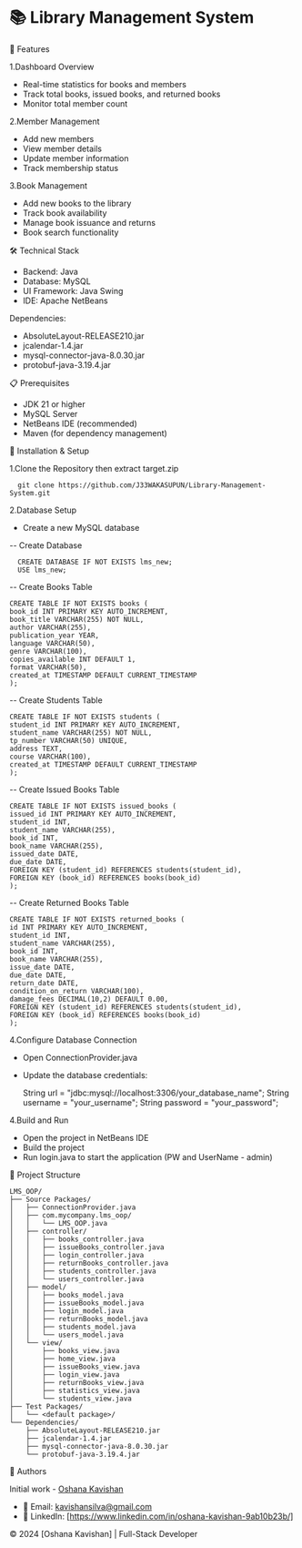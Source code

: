 # 📚 Library Management System




🌟 Features

1.Dashboard Overview

- Real-time statistics for books and members
- Track total books, issued books, and returned books
- Monitor total member count


2.Member Management

- Add new members
- View member details
- Update member information
- Track membership status


3.Book Management

- Add new books to the library
- Track book availability
- Manage book issuance and returns
- Book search functionality

🛠️ Technical Stack

- Backend: Java
- Database: MySQL
- UI Framework: Java Swing
- IDE: Apache NetBeans

Dependencies:

- AbsoluteLayout-RELEASE210.jar
- jcalendar-1.4.jar
- mysql-connector-java-8.0.30.jar
- protobuf-java-3.19.4.jar

📋 Prerequisites

- JDK 21 or higher
- MySQL Server
- NetBeans IDE (recommended)
- Maven (for dependency management)

🚀 Installation & Setup

1.Clone the Repository then extract target.zip

      git clone https://github.com/J33WAKASUPUN/Library-Management-System.git
      
2.Database Setup

- Create a new MySQL database

-- Create Database

      CREATE DATABASE IF NOT EXISTS lms_new;
      USE lms_new;

-- Create Books Table

    CREATE TABLE IF NOT EXISTS books (
    book_id INT PRIMARY KEY AUTO_INCREMENT,
    book_title VARCHAR(255) NOT NULL,
    author VARCHAR(255),
    publication_year YEAR,
    language VARCHAR(50),
    genre VARCHAR(100),
    copies_available INT DEFAULT 1,
    format VARCHAR(50),
    created_at TIMESTAMP DEFAULT CURRENT_TIMESTAMP
    );

-- Create Students Table

    CREATE TABLE IF NOT EXISTS students (
    student_id INT PRIMARY KEY AUTO_INCREMENT,
    student_name VARCHAR(255) NOT NULL,
    tp_number VARCHAR(50) UNIQUE,
    address TEXT,
    course VARCHAR(100),
    created_at TIMESTAMP DEFAULT CURRENT_TIMESTAMP
    );

-- Create Issued Books Table

    CREATE TABLE IF NOT EXISTS issued_books (
    issued_id INT PRIMARY KEY AUTO_INCREMENT,
    student_id INT,
    student_name VARCHAR(255),
    book_id INT,
    book_name VARCHAR(255),
    issued_date DATE,
    due_date DATE,
    FOREIGN KEY (student_id) REFERENCES students(student_id),
    FOREIGN KEY (book_id) REFERENCES books(book_id)
    );

-- Create Returned Books Table

    CREATE TABLE IF NOT EXISTS returned_books (
    id INT PRIMARY KEY AUTO_INCREMENT,
    student_id INT,
    student_name VARCHAR(255),
    book_id INT,
    book_name VARCHAR(255),
    issue_date DATE,
    due_date DATE,
    return_date DATE,
    condition_on_return VARCHAR(100),
    damage_fees DECIMAL(10,2) DEFAULT 0.00,
    FOREIGN KEY (student_id) REFERENCES students(student_id),
    FOREIGN KEY (book_id) REFERENCES books(book_id)
    );
    
4.Configure Database Connection

- Open ConnectionProvider.java
- Update the database credentials:
 
     String url = "jdbc:mysql://localhost:3306/your_database_name";
     String username = "your_username";
     String password = "your_password";

4.Build and Run

- Open the project in NetBeans IDE
- Build the project
- Run login.java to start the application (PW and UserName - admin)

📁 Project Structure

    LMS_OOP/
    ├── Source Packages/
    │   ├── ConnectionProvider.java
    │   ├── com.mycompany.lms_oop/
    │   │   └── LMS_OOP.java
    │   ├── controller/
    │   │   ├── books_controller.java
    │   │   ├── issueBooks_controller.java
    │   │   ├── login_controller.java
    │   │   ├── returnBooks_controller.java
    │   │   ├── students_controller.java
    │   │   └── users_controller.java
    │   ├── model/
    │   │   ├── books_model.java
    │   │   ├── issueBooks_model.java
    │   │   ├── login_model.java
    │   │   ├── returnBooks_model.java
    │   │   ├── students_model.java
    │   │   └── users_model.java
    │   └── view/
    │       ├── books_view.java
    │       ├── home_view.java
    │       ├── issueBooks_view.java
    │       ├── login_view.java
    │       ├── returnBooks_view.java
    │       ├── statistics_view.java
    │       └── students_view.java
    ├── Test Packages/
    │   └── <default package>/
    └── Dependencies/
        ├── AbsoluteLayout-RELEASE210.jar
        ├── jcalendar-1.4.jar
        ├── mysql-connector-java-8.0.30.jar
        └── protobuf-java-3.19.4.jar


👥 Authors

Initial work - [Oshana Kavishan](https://github.com/OshanaKavishan)

- 📧 Email: kavishansilva@gmail.com
- 🔗 LinkedIn: [https://www.linkedin.com/in/oshana-kavishan-9ab10b23b/]



© 2024 [Oshana Kavishan] | Full-Stack Developer





